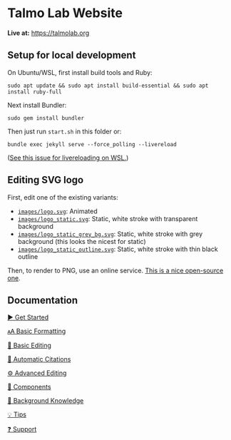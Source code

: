# Talmo Lab Website

**Live at:** https://talmolab.org


## Setup for local development

On Ubuntu/WSL, first install build tools and Ruby:

```
sudo apt update && sudo apt install build-essential && sudo apt install ruby-full
```

Next install Bundler:
```
sudo gem install bundler
```

Then just run `start.sh` in this folder or:

```
bundle exec jekyll serve --force_polling --livereload
```
([See this issue for livereloading on WSL.](https://github.com/microsoft/WSL/issues/216#issuecomment-756424551))


## Editing SVG logo

First, edit one of the existing variants:

- [`images/logo.svg`](images/logo.svg): Animated
- [`images/logo_static.svg`](images/logo_static.svg): Static, white stroke with transparent background
- [`images/logo_static_grey_bg.svg`](images/logo_static_grey_bg.svg): Static, white stroke with grey background (this looks the nicest for static)
- [`images/logo_static_outline.svg`](images/logo_static_outline.svg): Static, white stroke with thin black outline

Then, to render to PNG, use an online service. [This is a nice open-source one](https://github.com/vincerubinetti/svg-to-png).


## Documentation

[▶️ Get Started](https://github.com/greenelab/lab-website-template/wiki/Get-Started)

[🗚 Basic Formatting](https://github.com/greenelab/lab-website-template/wiki/Basic-Formatting)

[📝 Basic Editing](https://github.com/greenelab/lab-website-template/wiki/Basic-Editing)

[🤖 Automatic Citations](https://github.com/greenelab/lab-website-template/wiki/Automatic-Citations)

[⚙️ Advanced Editing](https://github.com/greenelab/lab-website-template/wiki/Advanced-Editing)

[🧱 Components](https://github.com/greenelab/lab-website-template/wiki/Components)

[🧠 Background Knowledge](https://github.com/greenelab/lab-website-template/wiki/Background-Knowledge)

[💡 Tips](https://github.com/greenelab/lab-website-template/wiki/Tips)

[❓ Support](https://github.com/greenelab/lab-website-template/wiki/Support)
